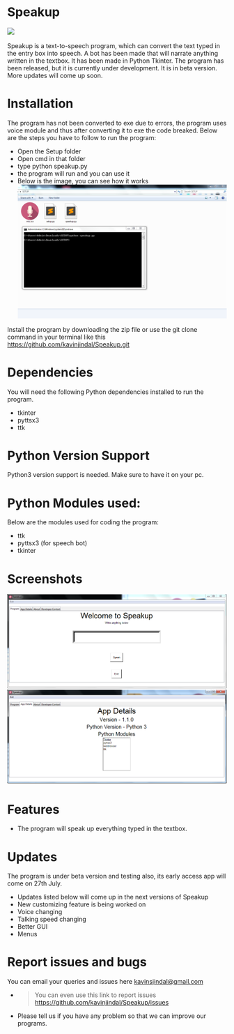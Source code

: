 # Speakup
![](microphone.ico)

Speakup is a text-to-speech program, which can convert the text typed in the entry box into speech. A bot has been made that will narrate anything written in the textbox. It has been made in Python Tkinter. The program has been released, but it is currently under development. It is in beta version. More updates will come up soon.


# Installation
The program has not been converted to exe due to errors, the program uses voice module and thus after converting it to exe the code breaked. 
Below are the steps you have to follow to run the program:
* Open the Setup folder
* Open cmd in that folder
* type python speakup.py
* the program will run and you can use it
* Below is the image, you can see how it works
![](ss3.PNG)

Install the program by downloading the zip file or use the git clone command in your terminal like this
https://github.com/kavinjindal/Speakup.git

# Dependencies
You will need the following Python dependencies installed to run the program.

* tkinter
* pyttsx3
* ttk

# Python Version Support

Python3 version support is needed. Make sure to have it on your pc.

# Python Modules used:
Below are the modules used for coding the program:
* ttk
* pyttsx3 (for speech bot)
* tkinter

# Screenshots

![](Images/ss1.PNG)
![](Images/ss2.PNG)
# Features
* The program will speak up everything typed in the textbox. 

# Updates
The program is under beta version and testing also, its early access app will come on 27th July.
* Updates listed below will come up in the next versions of Speakup
* New customizing feature is being worked on
* Voice changing
* Talking speed changing
* Better GUI
* Menus

# Report issues and bugs
You can email your queries and issues here
kavinsjindal@gmail.com
- > You can even use this link to report issues
https://github.com/kavinjindal/Speakup/issues
* Please tell us if you have any problem so that we can improve our programs.



